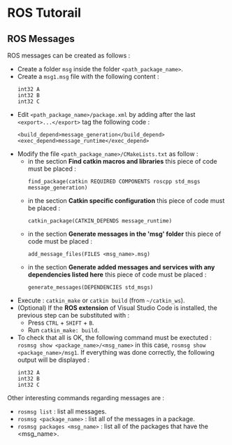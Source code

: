 # ROS Tutorail

## ROS Messages
ROS messages can be created as follows :
- Create a folder `msg` inside the folder `<path_package_name>`.
- Create a `msg1.msg` file with the following content :
    ```
    int32 A
    int32 B 
    int32 C
    ```
- Edit `<path_package_name>/package.xml` by adding after the last `<export>...</export>` tag the following code :
    ```
    <build_depend>message_generation</build_depend>
    <exec_depend>message_runtime</exec_depend>
    ```
- Modify the file `<path_package_name>/CMakeLists.txt` as follow :
    - in the section **Find catkin macros and libraries** this piece of code must be placed : 
        ```
        find_package(catkin REQUIRED COMPONENTS roscpp std_msgs message_generation)
        ```
    - in the section **Catkin specific configuration** this piece of code must be placed : 
        ```
        catkin_package(CATKIN_DEPENDS message_runtime)
        ```
    - in the section **Generate messages in the 'msg' folder** this piece of code must be placed : 
        ```
        add_message_files(FILES <msg_name>.msg)
        ```
    - in the section **Generate added messages and services with any dependencies listed here** this piece of code must be placed :
        ```
        generate_messages(DEPENDENCIES std_msgs)
        ```
- Execute : `catkin_make` or `catkin build` (from `~/catkin_ws`).
- (Optional) If the **ROS extension** of Visual Studio Code is installed, the previous step can be substituted with :
    - Press `CTRL` + `SHIFT` + `B`.
    - Run `catkin_make: build`.
- To check that all is OK, the following command must be exectuted : `rosmsg show <package_name>/<msg_name>` in this case, `rosmsg show <package_name>/msg1`. 
If everything was done correctly, the following output will be displayed :
    ```
    int32 A
    int32 B 
    int32 C
    ```
Other interesting commands regarding messages are :
- `rosmsg list` : list all messages.
- `rosmsg <package_name>` : list all of the messages in a package.
- `rosmsg packages <msg_name>` : list all of the packages that have the <msg_name>.
